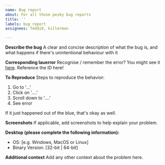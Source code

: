 ```yaml
---
name: Bug report
about: For all those pesky bug reports
title: ''
labels: bug report
assignees: TeddiO, killermon

---
```


**Describe the bug**
A clear and concise description of what the bug is, and what happens if there's unintentional behaviour with it

**Corresponding lauerror**
Recognise / remember the error? You might see it [here](https://bbroleplay.co.uk/lauerrors/). Reference the ID here!

**To Reproduce**
Steps to reproduce the behavior:
1. Go to '...'
2. Click on '....'
3. Scroll down to '....'
4. See error

If it just happened out of the blue, that's okay as well. 

**Screenshots**
If applicable, add screenshots to help explain your problem.

**Desktop (please complete the following information):**
 - OS: [e.g. Windows, MacOS or Linux]
 - Binary Version: [32-bit | 64-bit]

**Additional context**
Add any other context about the problem here.
